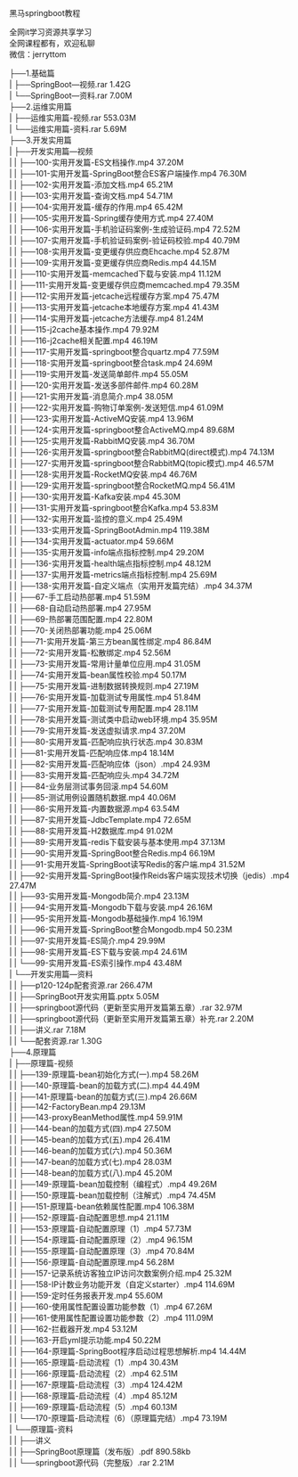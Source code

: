 黑马springboot教程

全网it学习资源共享学习<br>全网课程都有，欢迎私聊<br>微信：jerryttom<br>

├──1.基础篇<br> | ├──SpringBoot—视频.rar 1.42G<br> | └──SpringBoot—资料.rar 7.00M<br> ├──2.运维实用篇<br> | ├──运维实用篇-视频.rar 553.03M<br> | └──运维实用篇-资料.rar 5.69M<br> ├──3.开发实用篇<br> | ├──开发实用篇—视频<br> | | ├──100-实用开发篇-ES文档操作.mp4 37.20M<br> | | ├──101-实用开发篇-SpringBoot整合ES客户端操作.mp4 76.30M<br> | | ├──102-实用开发篇-添加文档.mp4 65.21M<br> | | ├──103-实用开发篇-查询文档.mp4 54.71M<br> | | ├──104-实用开发篇-缓存的作用.mp4 65.42M<br> | | ├──105-实用开发篇-Spring缓存使用方式.mp4 27.40M<br> | | ├──106-实用开发篇-手机验证码案例-生成验证码.mp4 72.52M<br> | | ├──107-实用开发篇-手机验证码案例-验证码校验.mp4 40.79M<br> | | ├──108-实用开发篇-变更缓存供应商Ehcache.mp4 52.87M<br> | | ├──109-实用开发篇-变更缓存供应商Redis.mp4 44.15M<br> | | ├──110-实用开发篇-memcached下载与安装.mp4 11.12M<br> | | ├──111-实用开发篇-变更缓存供应商memcached.mp4 79.35M<br> | | ├──112-实用开发篇-jetcache远程缓存方案.mp4 75.47M<br> | | ├──113-实用开发篇-jetcache本地缓存方案.mp4 41.43M<br> | | ├──114-实用开发篇-jetcache方法缓存.mp4 81.24M<br> | | ├──115-j2cache基本操作.mp4 79.92M<br> | | ├──116-j2cache相关配置.mp4 46.19M<br> | | ├──117-实用开发篇-springboot整合quartz.mp4 77.59M<br> | | ├──118-实用开发篇-springboot整合task.mp4 24.69M<br> | | ├──119-实用开发篇-发送简单邮件.mp4 55.05M<br> | | ├──120-实用开发篇-发送多部件邮件.mp4 60.28M<br> | | ├──121-实用开发篇-消息简介.mp4 38.05M<br> | | ├──122-实用开发篇-购物订单案例-发送短信.mp4 61.09M<br> | | ├──123-实用开发篇-ActiveMQ安装.mp4 13.96M<br> | | ├──124-实用开发篇-springboot整合ActiveMQ.mp4 89.68M<br> | | ├──125-实用开发篇-RabbitMQ安装.mp4 36.70M<br> | | ├──126-实用开发篇-springboot整合RabbitMQ(direct模式).mp4 74.13M<br> | | ├──127-实用开发篇-springboot整合RabbitMQ(topic模式).mp4 46.57M<br> | | ├──128-实用开发篇-RocketMQ安装.mp4 46.76M<br> | | ├──129-实用开发篇-springboot整合RocketMQ.mp4 56.41M<br> | | ├──130-实用开发篇-Kafka安装.mp4 45.30M<br> | | ├──131-实用开发篇-springboot整合Kafka.mp4 53.83M<br> | | ├──132-实用开发篇-监控的意义.mp4 25.49M<br> | | ├──133-实用开发篇-SpringBootAdmin.mp4 119.38M<br> | | ├──134-实用开发篇-actuator.mp4 59.66M<br> | | ├──135-实用开发篇-info端点指标控制.mp4 29.20M<br> | | ├──136-实用开发篇-health端点指标控制.mp4 48.12M<br> | | ├──137-实用开发篇-metrics端点指标控制.mp4 25.69M<br> | | ├──138-实用开发篇-自定义端点（实用开发篇完结）.mp4 34.37M<br> | | ├──67-手工启动热部署.mp4 51.59M<br> | | ├──68-自动启动热部署.mp4 27.95M<br> | | ├──69-热部署范围配置.mp4 22.80M<br> | | ├──70-关闭热部署功能.mp4 25.06M<br> | | ├──71-实用开发篇-第三方bean属性绑定.mp4 86.84M<br> | | ├──72-实用开发篇-松散绑定.mp4 52.56M<br> | | ├──73-实用开发篇-常用计量单位应用.mp4 31.05M<br> | | ├──74-实用开发篇-bean属性校验.mp4 50.17M<br> | | ├──75-实用开发篇-进制数据转换规则.mp4 27.19M<br> | | ├──76-实用开发篇-加载测试专用属性.mp4 51.84M<br> | | ├──77-实用开发篇-加载测试专用配置.mp4 28.11M<br> | | ├──78-实用开发篇-测试类中启动web环境.mp4 35.95M<br> | | ├──79-实用开发篇-发送虚拟请求.mp4 37.20M<br> | | ├──80-实用开发篇-匹配响应执行状态.mp4 30.83M<br> | | ├──81-实用开发篇-匹配响应体.mp4 18.14M<br> | | ├──82-实用开发篇-匹配响应体（json）.mp4 24.93M<br> | | ├──83-实用开发篇-匹配响应头.mp4 34.72M<br> | | ├──84-业务层测试事务回滚.mp4 54.60M<br> | | ├──85-测试用例设置随机数据.mp4 40.06M<br> | | ├──86-实用开发篇-内置数据源.mp4 63.54M<br> | | ├──87-实用开发篇-JdbcTemplate.mp4 72.65M<br> | | ├──88-实用开发篇-H2数据库.mp4 91.02M<br> | | ├──89-实用开发篇-redis下载安装与基本使用.mp4 37.13M<br> | | ├──90-实用开发篇-SpringBoot整合Redis.mp4 66.19M<br> | | ├──91-实用开发篇-SpringBoot读写Redis的客户端.mp4 31.52M<br> | | ├──92-实用开发篇-SpringBoot操作Reids客户端实现技术切换（jedis）.mp4 27.47M<br> | | ├──93-实用开发篇-Mongodb简介.mp4 23.13M<br> | | ├──94-实用开发篇-Mongodb下载与安装.mp4 26.16M<br> | | ├──95-实用开发篇-Mongodb基础操作.mp4 16.19M<br> | | ├──96-实用开发篇-SpringBoot整合Mongodb.mp4 50.23M<br> | | ├──97-实用开发篇-ES简介.mp4 29.99M<br> | | ├──98-实用开发篇-ES下载与安装.mp4 24.61M<br> | | └──99-实用开发篇-ES索引操作.mp4 43.48M<br> | └──开发实用篇—资料<br> | | ├──p120-124p配套资源.rar 266.47M<br> | | ├──SpringBoot开发实用篇.pptx 5.05M<br> | | ├──springboot源代码（更新至实用开发篇第五章）.rar 32.97M<br> | | ├──springboot源代码（更新至实用开发篇第五章）补充.rar 2.20M<br> | | ├──讲义.rar 7.18M<br> | | └──配套资源.rar 1.30G<br> ├──4.原理篇<br> | ├──原理篇-视频<br> | | ├──139-原理篇-bean初始化方式(一).mp4 58.26M<br> | | ├──140-原理篇-bean的加载方式(二).mp4 44.49M<br> | | ├──141-原理篇-bean的加载方式(三).mp4 26.66M<br> | | ├──142-FactoryBean.mp4 29.13M<br> | | ├──143-proxyBeanMethod属性.mp4 59.91M<br> | | ├──144-bean的加载方式(四).mp4 27.50M<br> | | ├──145-bean的加载方式(五).mp4 26.41M<br> | | ├──146-bean的加载方式(六).mp4 50.36M<br> | | ├──147-bean的加载方式(七).mp4 28.03M<br> | | ├──148-bean的加载方式(八).mp4 45.20M<br> | | ├──149-原理篇-bean加载控制（编程式）.mp4 49.26M<br> | | ├──150-原理篇-bean加载控制（注解式）.mp4 74.45M<br> | | ├──151-原理篇-bean依赖属性配置.mp4 106.38M<br> | | ├──152-原理篇-自动配置思想.mp4 21.11M<br> | | ├──153-原理篇-自动配置原理（1）.mp4 57.73M<br> | | ├──154-原理篇-自动配置原理（2）.mp4 96.15M<br> | | ├──155-原理篇-自动配置原理（3）.mp4 70.84M<br> | | ├──156-原理篇-自动配置原理.mp4 56.28M<br> | | ├──157-记录系统访客独立IP访问次数案例介绍.mp4 25.32M<br> | | ├──158-IP计数业务功能开发（自定义starter）.mp4 114.69M<br> | | ├──159-定时任务报表开发.mp4 55.60M<br> | | ├──160-使用属性配置设置功能参数（1）.mp4 67.26M<br> | | ├──161-使用属性配置设置功能参数（2）.mp4 111.09M<br> | | ├──162-拦截器开发.mp4 53.12M<br> | | ├──163-开启yml提示功能.mp4 50.22M<br> | | ├──164-原理篇-SpringBoot程序启动过程思想解析.mp4 14.44M<br> | | ├──165-原理篇-启动流程（1）.mp4 30.43M<br> | | ├──166-原理篇-启动流程（2）.mp4 62.51M<br> | | ├──167-原理篇-启动流程（3）.mp4 124.42M<br> | | ├──168-原理篇-启动流程（4）.mp4 85.12M<br> | | ├──169-原理篇-启动流程（5）.mp4 60.13M<br> | | └──170-原理篇-启动流程（6）（原理篇完结）.mp4 73.19M<br> | └──原理篇-资料<br> | | ├──讲义<br> | | ├──SpringBoot原理篇（发布版）.pdf 890.58kb<br> | | └──springboot源代码（完整版）.rar 2.21M